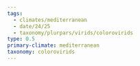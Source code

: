 ```yaml
---
tags:
  - climates/mediterranean
  - date/24/25
  - taxonomy/plurpars/virids/colorovirids
type: 0.5
primary-climate: mediterranean
taxonomy: colorovirids
---
```

